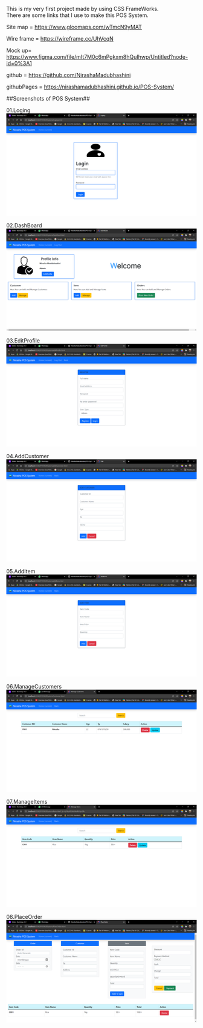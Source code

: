 
This is my very first project made by using CSS FrameWorks.<br>
There are some links that I use to make this POS System.

Site map = https://www.gloomaps.com/wTmcN9yMAT

Wire frame = https://wireframe.cc/UhVcqN

Mock up= https://www.figma.com/file/mIt7M0c6mPgkxm8hQuIhwp/Untitled?node-id=0%3A1

github = https://github.com/NirashaMadubhashini

githubPages = https://nirashamadubhashini.github.io/POS-System/

##Screenshots of POS System##


01.Loging
![screenshot](assets/posImg/Loging.png)

02.DashBoard
![screenshot](assets/posImg/DashBoard.png)

03.EditProfile
![screenshot](assets/posImg/EditProfile.png)

04.AddCustomer
![screenshot](assets/posImg/AddCustomer.png)

05.AddItem
![screenshot](assets/posImg/AddItem.png)

06.ManageCustomers
![screenshot](assets/posImg/Manage%20Customers.png)

07.ManageItems
![screenshot](assets/posImg/Manage%20Items.png)

08.PlaceOrder
![screenshot](assets/posImg/PlaceOrder.png)





